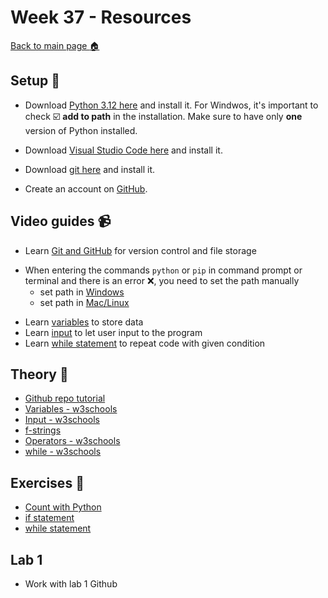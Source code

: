 # Week 37 - Resources

[Back to main page :house:](https://github.com/pr0fez/AI25-Programmering)

## Setup :wrench:

- Download [Python 3.12 here][pyt] and install it. For Windwos, it's important to check :ballot_box_with_check: **add to path** in the installation. Make sure to have only **one** version of Python installed.

[pyt]: https://www.python.org/downloads/

- Download [Visual Studio Code here][vscode] and install it. 

[vscode]: https://code.visualstudio.com/

- Download [git here][git] and install it. 

[git]: https://git-scm.com/

- Create an account on [GitHub][github]. 

[github]: https://github.com/

## Video guides :video_camera:
- Learn [Git and GitHub][git_tutorial] for version control and file storage

[git_tutorial]: https://www.youtube.com/watch?v=USjZcfj8yxE

- When entering the commands `python` or `pip` in command prompt or terminal and there is an error :x:, you need to set the path manually
  - set path in [Windows][windows_path]
  - set path in [Mac/Linux][mac_path]

[windows_path]: https://www.youtube.com/watch?v=dj5oOPaeIqI 
[mac_path]: https://www.youtube.com/watch?v=PUIE7CPANfo

- Learn [variables][variables] to store data
- Learn [input][input] to let user input to the program
- Learn [while statement][while_video] to repeat code with given condition

[while_video]: https://www.youtube.com/watch?v=6TEGxJXLAWQ
[variables]: https://www.youtube.com/watch?v=Z1Yd7upQsXY&t=470s
[input]: https://www.youtube.com/watch?v=4OX49nLNPEE

## Theory :book:
- [Github repo tutorial][git_repo_tutorial]
- [Variables - w3schools][w3var]
- [Input - w3schools][w3input]
- [f-strings](https://realpython.com/python-f-strings/)
- [Operators - w3schools](https://www.w3schools.com/python/python_operators.asp)
- [while - w3schools][w3while]

[git_repo_tutorial]: https://github.com/niklas-hjelm/Programmering-med-C-Sharp/blob/master/assets/newRepo.md
[w3while]: https://www.w3schools.com/python/python_while_loops.asp
[w3var]: https://www.w3schools.com/python/python_variables.asp
[w3input]: https://www.w3schools.com/python/python_user_input.asp

## Exercises :running:
- [Count with Python][exercise_count]
- [if statement][exercise_if]
- [while statement][exercise_while]

[exercise_count]: https://github.com/pr0fez/AI25-Programmering/blob/master/Exercises/00-Count-with-Python-exercise.ipynb
[exercise_if]: https://github.com/pr0fez/AI25-Programmering/blob/master/Exercises/01-if-statement-exercise.ipynb 
[exercise_while]: https://github.com/pr0fez/AI25-Programmering/blob/master/Exercises/02-while-statement-exercise.ipynb

## Lab 1
- Work with lab 1 Github
